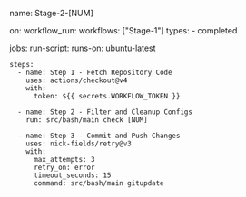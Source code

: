 name: Stage-2-[NUM]

on:
  workflow_run:
    workflows: ["Stage-1"]
    types:
      - completed

jobs:
  run-script:
    runs-on: ubuntu-latest

    steps:
      - name: Step 1 - Fetch Repository Code
        uses: actions/checkout@v4
        with:
          token: ${{ secrets.WORKFLOW_TOKEN }}

      - name: Step 2 - Filter and Cleanup Configs
        run: src/bash/main check [NUM]

      - name: Step 3 - Commit and Push Changes
        uses: nick-fields/retry@v3
        with:
          max_attempts: 3
          retry_on: error
          timeout_seconds: 15
          command: src/bash/main gitupdate
